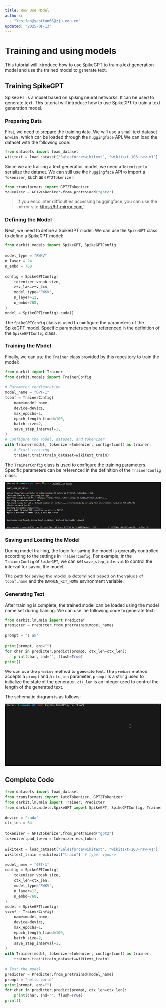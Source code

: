 ```yaml
---
title: How Use Model
authors:
  - "Yesifan@yesifan66@zju.edu.cn"
updated: "2025-01-13"
---
```

# Training and using models
This tutorial will introduce how to use SpikeGPT to train a text generation model and use the trained model to generate text.

## Training SpikeGPT
SpikeGPT is a model based on spiking neural networks. It can be used to generate text. This tutorial will introduce how to use SpikeGPT to train a text generation model.

### Preparing Data
First, we need to prepare the training data. We will use a small text dataset `Enwik8`, which can be loaded through the `huggingface` API. We can load the dataset with the following code:

```python
from datasets import load_dataset
wikitext = load_dataset("Salesforce/wikitext", "wikitext-103-raw-v1")
```

Since we are training a text generation model, we need a `Tokenizer` to serialize the dataset. We can still use the `huggingface` API to import a `Tokenizer`, such as `GPT2Tokenizer`:

```python
from transformers import GPT2Tokenizer
tokenizer = GPT2Tokenizer.from_pretrained("gpt2")
```

> If you encounter difficulties accessing huggingface, you can use the mirror site https://hf-mirror.com/.

### Defining the Model
Next, we need to define a SpikeGPT model. We can use the `SpikeGPT` class to define a SpikeGPT model:

```python
from darkit.models import SpikeGPT, SpikeGPTConfig

model_type = "RWKV"
n_layer = 24
n_embd = 768

config = SpikeGPTConfig(
    tokenizer.vocab_size,
    ctx_len=ctx_len,
    model_type="RWKV",
    n_layer=12,
    n_embd=768,
)
model = SpikeGPT(config).cuda()
```
The `SpikeGPTConfig` class is used to configure the parameters of the SpikeGPT model. Specific parameters can be referenced in the definition of the `SpikeGPTConfig` class.

### Training the Model
Finally, we can use the `Trainer` class provided by this repository to train the model:

```python
from darkit import Trainer
from darkit.models import TrainerConfig

# Parameter configuration
model_name = "GPT-1"
tconf = TrainerConfig(
    name=model_name,
    device=device,
    max_epochs=1,
    epoch_length_fixed=100,
    batch_size=2,
    save_step_interval=1,
)
# Configure the model, dataset, and tokenizer
with Trainer(model, tokenizer=tokenizer, config=tconf) as trainer:
    # Start training
    trainer.train(train_dataset=wikitext_train)
```
The `TrainerConfig` class is used to configure the training parameters. Specific parameters can be referenced in the definition of the `TrainerConfig` class.

![SpikeGPT Training](/static/docs/SpikeGPTTrain.png)

### Saving and Loading the Model
During model training, the logic for saving the model is generally controlled according to the settings in `TrainerConfig`. For example, in the `TrainerConfig` of `SpikeGPT`, we can set `save_step_interval` to control the interval for saving the model.

The path for saving the model is determined based on the values of `tconf.name` and the `DARWIN_KIT_HOME` environment variable.

### Generating Text
After training is complete, the trained model can be loaded using the model name set during training. We can use the following code to generate text:

```python
from darkit.lm.main import Predicter
predicter = Predicter.from_pretrained(model_name)

prompt = "I am"

print(prompt, end="")
for char in predicter.predict(prompt, ctx_len=ctx_len):
    print(char, end="", flush=True)
print()
```

We can use the `predict` method to generate text. The `predict` method accepts a `prompt` and a `ctx_len` parameter. `prompt` is a string used to initialize the state of the generator. `ctx_len` is an integer used to control the length of the generated text.

The schematic diagram is as follows:

![SpikeGPT Run](/static/docs/SpikeGPTRun.gif)

## Complete Code
```python
from datasets import load_dataset
from transformers import AutoTokenizer, GPT2Tokenizer
from darkit.lm.main import Trainer, Predicter
from darkit.lm.models.SpikeGPT import SpikeGPT, SpikeGPTConfig, TrainerConfig

device = "cuda"
ctx_len = 64

tokenizer = GPT2Tokenizer.from_pretrained("gpt2")
tokenizer.pad_token = tokenizer.eos_token

wikitext = load_dataset("Salesforce/wikitext", "wikitext-103-raw-v1")
wikitext_train = wikitext["train"]  # type: ignore

model_name = "GPT-1"
config = SpikeGPTConfig(
    tokenizer.vocab_size,
    ctx_len=ctx_len,
    model_type="RWKV",
    n_layer=12,
    n_embd=768,
)
model = SpikeGPT(config)
tconf = TrainerConfig(
    name=model_name,
    device=device,
    max_epochs=1,
    epoch_length_fixed=100,
    batch_size=2,
    save_step_interval=1,
)
with Trainer(model, tokenizer=tokenizer, config=tconf) as trainer:
    trainer.train(train_dataset=wikitext_train)

# Test the model
predicter = Predicter.from_pretrained(model_name)
prompt = "hello world"
print(prompt, end="")
for char in predicter.predict(prompt, ctx_len=ctx_len):
    print(char, end="", flush=True)
print()
```
